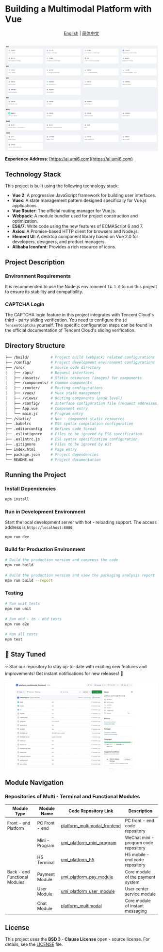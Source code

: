 # Building a Multimodal Platform with Vue
<p align="center">
  <a href="./README.md">English</a> |
  <a href="./README_zh.md">简体中文</a> 
</p>
<div align="center">
  <br>
  <img src="https://github.com/UMIntelligence/platform_multimodal/blob/main/assets/7ccaf2c1-9b72-41ae-9a89-5688c94b7abe.png" alt="platform multimodal">
</div>

**Experience Address**: [https://ai.umi6.com](https://ai.umi6.com)

## Technology Stack
This project is built using the following technology stack:
- **Vue 2**: A progressive JavaScript framework for building user interfaces.
- **Vuex**: A state management pattern designed specifically for Vue.js applications.
- **Vue Router**: The official routing manager for Vue.js.
- **Webpack**: A module bundler used for project construction and optimization.
- **ES6/7**: Write code using the new features of ECMAScript 6 and 7.
- **Axios**: A Promise-based HTTP client for browsers and Node.js.
- **Element UI**: A desktop component library based on Vue 2.0 for developers, designers, and product managers.
- **Alibaba Iconfont**: Provides a rich resource of icons.

## Project Description
### Environment Requirements
It is recommended to use the Node.js environment `14.1.0` to run this project to ensure its stability and compatibility.

### CAPTCHA Login
The CAPTCHA login feature in this project integrates with Tencent Cloud's third - party sliding verification. You need to configure the `id TencentCaptcha` yourself. The specific configuration steps can be found in the official documentation of Tencent Cloud's sliding verification.

## Directory Structure
```bash
├── /build/          # Project build (webpack) related configurations
├── /config/         # Project development environment configurations
├── /src/            # Source code directory
│   ├── /api/        # Request interfaces
│   ├── /assets/     # Static resources (images) for components
│   ├── /components/ # Common components
│   ├── /router/     # Routing configurations
│   ├── /vuex/       # Vuex state management
│   ├── /views/      # Routing components (page level)
│   ├── /config/     # Interface configuration file (request addresses)
│   ├── App.vue      # Component entry
│   └── main.js      # Program entry
├── /static/         # Non - component static resources
├── .babelrc         # ES6 syntax compilation configuration
├── .editorconfig    # Defines code format
├── .eslintignore    # Files to be ignored by ES6 specification
├── .eslintrc.js     # ES6 syntax specification configuration
├── .gitignore       # Files to be ignored by Git
├── index.html       # Page entry
├── package.json     # Project dependencies
└── README.md        # Project documentation
```

## Running the Project
### Install Dependencies
```bash
npm install
```

### Run in Development Environment
Start the local development server with hot - reloading support. The access address is `http://localhost:8080`.
```bash
npm run dev
```

### Build for Production Environment
```bash
# Build the production version and compress the code
npm run build

# Build the production version and view the packaging analysis report
npm run build --report
```

### Testing
```bash
# Run unit tests
npm run unit

# Run end - to - end tests
npm run e2e

# Run all tests
npm test
```

## 🎉 Stay Tuned

⭐️ Star our repository to stay up-to-date with exciting new features and improvements! Get instant notifications for new
releases! 🌟

<div align="center" style="margin-top:20px;margin-bottom:20px;">
<img src="https://github.com/UMIntelligence/platform_multimodal_frontend/blob/main/assets/3ed4e296-fbf2-4618-9011-8eca26fe3462.gif" width="1200"/>
</div>



## Module Navigation

### Repositories of Multi - Terminal and Functional Modules
| Module Type      | Module Name      | Code Repository Link                          | Description           |
|------------------|------------------|-----------------------------------------------|-----------------------|
| Front - end Platform | PC Front - end   | [platform_multimodal_frontend](https://github.com/UMIntelligence/platform_multimodal_frontend)       | PC front - end code repository |
|                  | Mini - Program   | [umi_platform_mini_program](https://github.com/ymzn3820/umi_platform_mini_program)    | WeChat mini - program code repository |
|                  | H5 Terminal      | [umi_platform_h5](https://github.com/ymzn3820/umi_platform_h5)                     | H5 mobile - end code repository |
| Back - end Functional Modules | Payment Module   | [umi_platform_pay_module](https://github.com/ymzn3820/umi_platform_pay_module)       | Core module of the payment system |
|                  | User Module      | [umi_platform_user_module](https://github.com/ymzn3820/umi_platform_user_module)       | User center service module |
|                  | Chat Module      | [platform_multimodal](https://github.com/UMIntelligence/platform_multimodal)      | Core module of instant messaging |

## License
This project uses the **BSD 3 - Clause License** open - source license. For details, see the [LICENSE](LICENSE) file.
